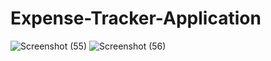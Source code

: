 # Expense-Tracker-Application
![Screenshot (55)](https://github.com/vishakhazatke/Expense-Tracker-Application/assets/124386400/51e3c4a9-b86c-4ec0-8f85-e5fc871e0c71)
![Screenshot (56)](https://github.com/vishakhazatke/Expense-Tracker-Application/assets/124386400/8ea09319-5b5c-4bf6-99b5-6c8d6b473ce3)
